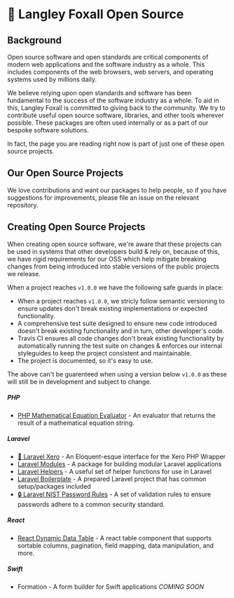 # 📖 Langley Foxall Open Source
## Background

Open source software and open standards are critical components of modern web applications and the software industry as a whole. This includes components of the web browsers, web servers, and operating systems used by millions daily.

We believe relying upon open standards and software has been fundamental to the success of the software industry as a whole. To aid in this, Langley Foxall is committed to giving back to the community. We try to contribute useful open source software, libraries, and other tools wherever possible. These packages are often used internally or as a part of our bespoke software solutions.

In fact, the page you are reading right now is part of just one of these open source projects.

## Our Open Source Projects

We love contributions and want our packages to help people, so if you have suggestions for improvements, please file
an issue on the relevant repository.

## Creating Open Source Projects

When creating open source software, we're aware that these projects can be used in systems that other developers build & rely on, because of this, we have rigid requirements for our OSS which help mitigate breaking changes from being introduced into stable versions of the public projects we release.

When a project reaches `v1.0.0` we have the following safe guards in place:

- When a project reaches `v1.0.0`, we stricly follow semantic versioning to ensure updates don't break existing implementations or expected functionality.
- A comprehensive test suite designed to ensure new code introduced doesn't break existing functionality and in turn, other developer's code.
- Travis CI ensures all code changes don't break existing functionality by automatically running the test suite on changes & enforces our internal styleguides to keep the project consistent and maintainable.
- The project is documented, so it's easy to use.

The above can't be guarenteed when using a version below `v1.0.0` as these will still be in development and subject to change.

##### PHP
* [PHP Mathematical Equation Evaluator](https://github.com/langleyfoxall/math_eval) - An evaluator that returns the 
result of a mathematical equation string.

##### Laravel
* [💸 Laravel Xero](https://github.com/langleyfoxall/xero-laravel) - An Eloquent-esque interface for the Xero PHP Wrapper
* [Laravel Modules](https://github.com/langleyfoxall/modules-laravel) - A package for building modular Laravel applications
* [Laravel Helpers](https://github.com/langleyfoxall/helpers-laravel) - A useful set of helper functions for use in Laravel
* [Laravel Boilerplate](https://github.com/langleyfoxall/laravel-boilerplate) - A prepared Laravel project that has 
common setup/packages included
* [🔒 Laravel NIST Password Rules](https://github.com/langleyfoxall/laravel-nist-password-rules) - A set of validation 
rules to ensure passwords adhere to a common security standard.

##### React
* [React Dynamic Data Table](https://github.com/langleyfoxall/react-dynamic-data-table) - A react table component that supports sortable columns, pagination, field mapping, data 
manipulation, and more.

##### Swift
* Formation - A form builder for Swift applications *COMING SOON*
